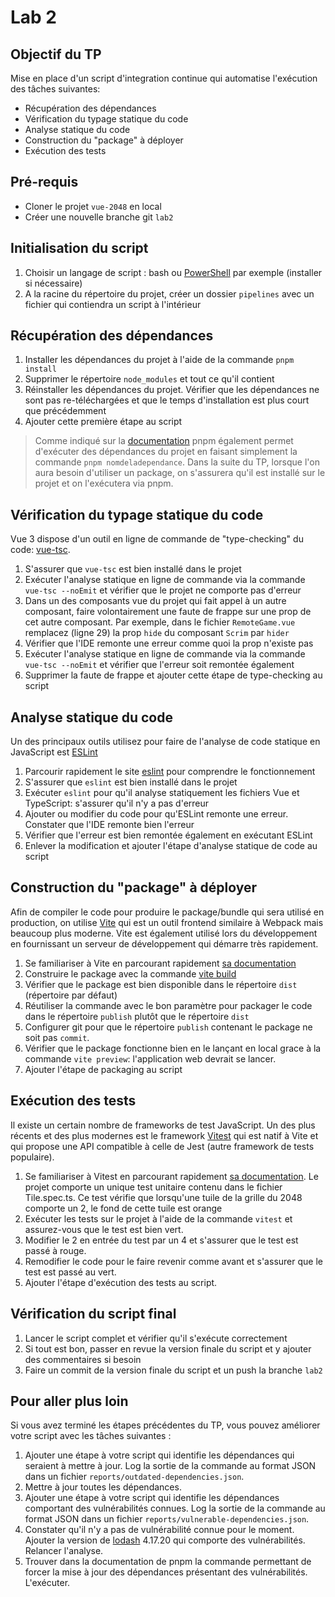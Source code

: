 # Lab 2

## Objectif du TP

Mise en place d'un script d'integration continue qui automatise l'exécution des tâches suivantes:
- Récupération des dépendances
- Vérification du typage statique du code
- Analyse statique du code
- Construction du "package" à déployer
- Exécution des tests

## Pré-requis
- Cloner le projet `vue-2048` en local
- Créer une nouvelle branche git `lab2`

## Initialisation du script

1. Choisir un langage de script : bash ou [PowerShell](https://learn.microsoft.com/en-us/powershell/scripting/install/installing-powershell) par exemple (installer si nécessaire)
2. A la racine du répertoire du projet, créer un dossier `pipelines` avec un fichier qui contiendra un script à l'intérieur

## Récupération des dépendances

1. Installer les dépendances du projet à l'aide de la commande `pnpm install`
2. Supprimer le répertoire `node_modules` et tout ce qu'il contient
3. Réinstaller les dépendances du projet. Vérifier que les dépendances ne sont pas re-téléchargées et que le temps d'installation est plus court que précédemment
4. Ajouter cette première étape au script

> Comme indiqué sur la [documentation](https://pnpm.io/fr/cli/exec) pnpm également permet d'exécuter des dépendances du projet en faisant simplement la commande `pnpm nomdeladependance`. Dans la suite du TP, lorsque l'on aura besoin d'utiliser un package, on s'assurera qu'il est installé sur le projet et on l'exécutera via pnpm.

## Vérification du typage statique du code

Vue 3 dispose d'un outil en ligne de commande de "type-checking" du code: [vue-tsc](https://github.com/vuejs/language-tools/tree/master/packages/tsc).

1. S'assurer que `vue-tsc` est bien installé dans le projet
2. Exécuter l'analyse statique en ligne de commande via la commande `vue-tsc --noEmit` et vérifier que le projet ne comporte pas d'erreur
3. Dans un des composants vue du projet qui fait appel à un autre composant, faire volontairement une faute de frappe sur une prop de cet autre composant. Par exemple, dans le fichier `RemoteGame.vue` remplacez (ligne 29) la prop `hide` du composant `Scrim` par `hider`
4. Vérifier que l'IDE remonte une erreur comme quoi la prop n'existe pas
5. Exécuter l'analyse statique en ligne de commande via la commande `vue-tsc --noEmit` et vérifier que l'erreur soit remontée également
6. Supprimer la faute de frappe et ajouter cette étape de type-checking au script
 
## Analyse statique du code

Un des principaux outils utilisez pour faire de l'analyse de code statique en JavaScript est [ESLint](https://eslint.org/)

1. Parcourir rapidement le site [eslint](https://eslint.org/) pour comprendre le fonctionnement
2. S'assurer que `eslint` est bien installé dans le projet
3. Exécuter `eslint` pour qu'il analyse statiquement les fichiers Vue et TypeScript: s'assurer qu'il n'y a pas d'erreur
4. Ajouter ou modifier du code pour qu'ESLint remonte une erreur. Constater que l'IDE remonte bien l'erreur
5. Vérifier que l'erreur est bien remontée également en exécutant ESLint
6. Enlever la modification et ajouter l'étape d'analyse statique de code au script

## Construction du "package" à déployer

Afin de compiler le code pour produire le package/bundle qui sera utilisé en production, on utilise [Vite](https://vitejs.dev/) qui est un outil frontend similaire à Webpack mais beaucoup plus moderne. Vite est également utilisé lors du développement en fournissant un serveur de développement qui démarre très rapidement.

1. Se familiariser à Vite en parcourant rapidement [sa documentation](https://vitejs.dev/guide/why.html)
2. Construire le package avec la commande [vite build](https://vitejs.dev/guide/cli.html#build)
3. Vérifier que le package est bien disponible dans le répertoire `dist` (répertoire par défaut)
4. Réutiliser la commande avec le bon paramètre pour packager le code dans le répertoire `publish` plutôt que le répertoire `dist`
5. Configurer git pour que le répertoire `publish` contenant le package ne soit pas `commit`.
6. Vérifier que le package fonctionne bien en le lançant en local grace à la commande `vite preview`: l'application web devrait se lancer.
7. Ajouter l'étape de packaging au script

## Exécution des tests

Il existe un certain nombre de frameworks de test JavaScript. Un des plus récents et des plus modernes est le framework [Vitest](https://vitest.dev/) qui est natif à Vite et qui propose une API compatible à celle de Jest (autre framework de tests populaire).

1. Se familiariser à Vitest en parcourant rapidement [sa documentation](https://vitest.dev/).
Le projet comporte un unique test unitaire contenu dans le fichier Tile.spec.ts. Ce test vérifie que lorsqu'une tuile de la grille du 2048 comporte un 2, le fond de cette tuile est orange 
2. Exécuter les tests sur le projet à l'aide de la commande `vitest` et assurez-vous que le test est bien vert.
3. Modifier le 2 en entrée du test par un 4 et s'assurer que le test est passé à rouge.
4. Remodifier le code pour le faire revenir comme avant et s'assurer que le test est passé au vert.
5. Ajouter l'étape d'exécution des tests au script.

## Vérification du script final

1. Lancer le script complet et vérifier qu'il s'exécute correctement
2. Si tout est bon, passer en revue la version finale du script et y ajouter des commentaires si besoin
3. Faire un commit de la version finale du script et un push la branche `lab2`

## Pour aller plus loin 

Si vous avez terminé les étapes précédentes du TP, vous pouvez améliorer votre script avec les tâches suivantes : 

1. Ajouter une étape à votre script qui identifie les dépendances qui seraient à mettre à jour. Log la sortie de la commande au format JSON dans un fichier `reports/outdated-dependencies.json`.
2. Mettre à jour toutes les dépendances. 
3. Ajouter une étape à votre script qui identifie les dépendances comportant des vulnérabilités connues. Log la sortie de la commande au format JSON dans un fichier `reports/vulnerable-dependencies.json`.
4. Constater qu'il n'y a pas de vulnérabilité connue pour le moment. Ajouter la version de [lodash](https://lodash.com/) 4.17.20 qui  comporte des vulnérabilités. Relancer l'analyse.
5. Trouver dans la documentation de pnpm la commande permettant de forcer la mise à jour des dépendances présentant des vulnérabilités. L'exécuter.